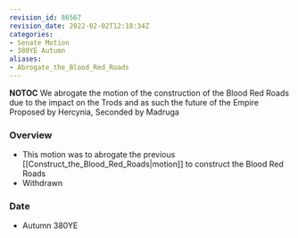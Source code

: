```yaml
---
revision_id: 86567
revision_date: 2022-02-02T12:18:34Z
categories:
- Senate Motion
- 380YE Autumn
aliases:
- Abrogate_the_Blood_Red_Roads
---
```



__NOTOC__
We abrogate the motion of the construction of the Blood Red Roads due to the impact on the Trods and as such the future of the Empire
Proposed by Hercynia, Seconded by Madruga

### Overview
* This motion was to abrogate the previous [[Construct_the_Blood_Red_Roads|motion]] to construct the Blood Red Roads
* Withdrawn

### Date
* Autumn 380YE